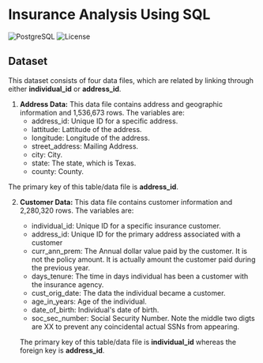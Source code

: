 # Insurance Analysis Using SQL
![PostgreSQL](https://img.shields.io/badge/PostgreSQL-12.3-336791.svg)
![License](https://img.shields.io/badge/license-MIT-blue.svg)


## Dataset
This dataset consists of four data files, which are related by linking through either **individual_id** or **address_id**.

1) **Address Data:** This data file contains address and geographic information and 1,536,673 rows. The variables are:
    * address_id: Unique ID for a specific address.
    * lattitude: Lattitude of the address.
    * longitude: Longitude of the address.
    * street_address: Mailing Address.
    * city: City.
    * state: The state, which is Texas.
    * county: County.

  The primary key of this table/data file is **address_id**.

2) **Customer Data:** This data file contains customer information and 2,280,320 rows. The variables are:
   * individual_id: Unique ID for a specific insurance customer.
   * address_id: Unique ID for the primary address associated with a customer
   * curr_ann_prem: The Annual dollar value paid by the customer. It is not the policy amount. It is actually amount the customer paid during the previous year.
   * days_tenure: The time in days individual has been a customer with the insurance agency.
   * cust_orig_date: The data the individual became a customer.
   * age_in_years: Age of the individual.
   * date_of_birth: Individual's date of birth.
   * soc_sec_number: Social Security Number. Note the middle two digts are XX to prevent any coincidental actual SSNs from appearing.

   The primary key of this table/data file is **individual_id** whereas the foreign key is **address_id**.

